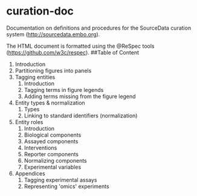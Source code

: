 # curation-doc
Documentation on definitions and procedures for the SourceData curation system (http://sourcedata.embo.org).

The HTML document is formatted using the @ReSpec tools (https://github.com/w3c/respec). 
##Table of Content

1. Introduction
2. Partitioning figures into panels
3. Tagging entities
   1. Introduction
   2. Tagging terms in figure legends
   3. Adding terms missing from the figure legend
4. Entity types & normalization
   1. Types
   2. Linking to standard identifiers (normalization)
5. Entity roles
   1. Introduction
   2. Biological components
   3. Assayed components
   4. Interventions
   5. Reporter components
   6. Normalizing components
   7. Experimental variables
6. Appendices
   1. Tagging experimental assays
   2. Representing 'omics' experiments
   
